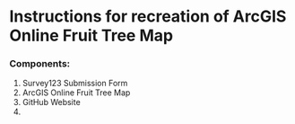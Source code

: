 # Instructions for recreation of ArcGIS Online Fruit Tree Map

### Components:
  1) Survey123 Submission Form
  2) ArcGIS Online Fruit Tree Map
  3) GitHub Website
  4)
